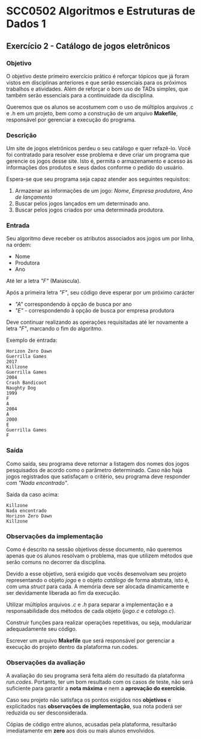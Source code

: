 # SCC0502 Algoritmos e Estruturas de Dados 1

## Exercício 2 - Catálogo de jogos eletrônicos

### Objetivo

O objetivo deste primeiro exercício prático é reforçar tópicos que já foram vistos em disciplinas anteriores e que serão essenciais para os próximos trabalhos e atividades. Além de reforçar o bom uso de TADs simples, que também serão essenciais para a continuidade da disciplina.

Queremos que os alunos se acostumem com o uso de múltiplos arquivos .c e .h em um projeto, bem como a construção de um arquivo **Makefile**, responsável por gerenciar a execução do programa.

### Descrição

Um site de jogos eletrônicos perdeu o seu catálogo e quer refazê-lo. Você foi contratado para resolver esse problema e deve criar um programa que gerencie os jogos desse site. Isto é, permita o armazenamento e acesso às informações dos produtos e seus dados conforme o pedido do usuário.

Espera-se que seu programa seja capaz atender aos seguintes requisitos:

1. Armazenar as informações de um jogo: *Nome*, *Empresa produtora*, *Ano de lançamento*
2. Buscar pelos jogos lançados em um determinado ano.
3. Buscar pelos jogos criados por uma determinada produtora.

### Entrada

Seu algoritmo deve receber os atributos associados aos jogos um por linha, na ordem:

* Nome
* Produtora
* Ano

Até ler a letra *"F"* (Maiúscula).

Após a primeira letra *"F"*, seu código deve esperar por um próximo carácter

* *"A"* correspondendo à opção de busca por ano
* *"E"* - correspondendo à opção de busca por empresa produtora

Deve continuar realizando as operações requisitadas até ler novamente a letra *"F"*, marcando o fim do algoritmo.

Exemplo de entrada:

```
Horizon Zero Dawn
Guerrilla Games
2017
Killzone
Guerrilla Games
2004
Crash Bandicoot
Naughty Dog
1999
F
A
2004
A
2000
E
Guerrilla Games
F
```

### Saída

Como saída, seu programa deve retornar a listagem dos nomes dos jogos pesquisados de acordo como o parâmetro determinado. Caso não haja jogos registrados que satisfaçam o critério, seu programa deve responder com *"Nada encontrado"*.

Saída da caso acima:
```
Killzone
Nada encontrado
Horizon Zero Dawn
Killzone
```

### Observações da implementação

Como é descrito na sessão objetivos desse documento, não queremos apenas que os alunos resolvam o problema, mas que utilizem métodos que serão comuns no decorrer da disciplina.

Devido a esse objetivo, será exigido que vocês desenvolvam seu projeto representando o objeto *jogo* e o objeto *catálogo* de forma abstrata, isto é, com uma *struct* para cada. A memória deve ser alocada dinamicamente e ser devidamente liberada ao fim da execução.

Utilizar múltiplos arquivos *.c* e *.h* para separar a implementação e a responsabilidade dos métodos de cada objeto (*jogo.c* e *catalogo.c*).

Construir funções para realizar operações repetitivas, ou seja, modularizar adequadamente seu código.

Escrever um arquivo **Makefile** que será responsável por gerenciar a execução do projeto dentro da plataforma run.codes.

### Observações da avaliação

A avaliação do seu programa será feita além do resultado da plataforma *run.codes*. Portanto, ter um bom resultado com os casos de teste, não será suficiente para garantir a **nota máxima** e nem a **aprovação do exercício**.

Caso seu projeto não satisfaça os pontos exigidos nos **objetivos** e explicitados nas **observações de implementação**, sua nota poderá ser reduzida ou ser desconsiderada.

Cópias de código entre alunos, acusadas pela plataforma, resultarão imediatamente em **zero** aos dois ou mais alunos envolvidos.